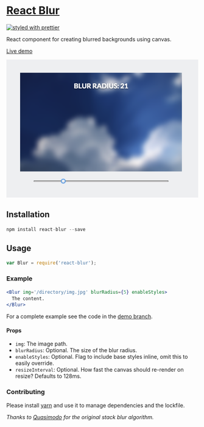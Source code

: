 # [React Blur](http://javierbyte.github.io/react-blur/)
[![styled with prettier](https://img.shields.io/badge/styled_with-prettier-ff69b4.svg)](https://github.com/prettier/prettier)

React component for creating blurred backgrounds using canvas.

[Live demo](http://javierbyte.github.io/react-blur/)

[![react-blur](screenshot.png)](http://javierbyte.github.io/react-blur/)

## Installation

```js
npm install react-blur --save
```

## Usage

```js
var Blur = require('react-blur');
```

### Example

```jsx
<Blur img='/directory/img.jpg' blurRadius={5} enableStyles>
  The content.
</Blur>
```

For a complete example see the code in the [demo branch](https://github.com/javierbyte/react-blur/blob/gh-pages/src/js/app.jsx).

#### Props

* `img`: The image path.
* `blurRadius`: Optional. The size of the blur radius.
* `enableStyles`: Optional. Flag to include base styles inline, omit this to easily override.
* `resizeInterval`: Optional. How fast the canvas should re-render on resize? Defaults to 128ms.

### Contributing

Please install [yarn](https://yarnpkg.com/en/) and use it to manage dependencies and the lockfile.

*Thanks to [Quasimodo](http://www.quasimondo.com/StackBlurForCanvas/StackBlurDemo.html) for the original stack blur algorithm.*
